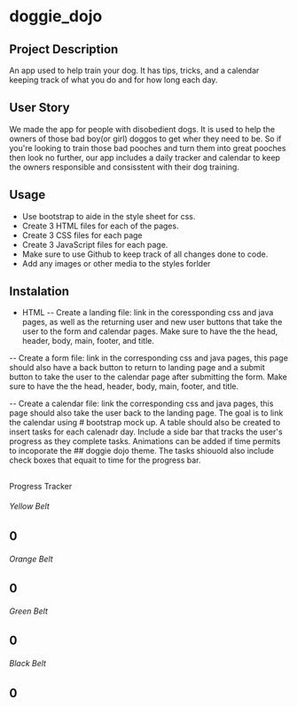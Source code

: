 # doggie_dojo
##  Project Description
An app used to help train your dog. It has tips, tricks, and a calendar keeping track of what you do and for how long each day.

## User Story
We made the app for people with disobedient dogs. It is used to help the owners of those bad boy(or girl) doggos to get wher they need to be. So if you're looking to train those bad pooches and turn them into great pooches then look no further, our app includes a daily tracker and calendar to keep the owners responsible and consisstent with their dog training.

## Usage
- Use bootstrap to aide in the style sheet for css. 
- Create 3 HTML files for each of the pages.
- Create 3 CSS files for each page
- Create 3 JavaScript files for each page.
- Make sure to use Github to keep track of all changes done to code.
- Add any images or other media to the styles forlder

## Instalation
- HTML
-- Create a landing file: link in the coressponding css and java pages, as well as the returning user and new user buttons that take the user to the form and calendar pages.  Make sure to have the the head, header, body, main, footer, and title.

-- Create a form file: link in the corresponding css and java pages, this page should also have a back button to return to landing page and a submit button to take the user to the calendar page after submitting the form. Make sure to have the the head, header, body, main, footer, and title.

-- Create a calendar file: link the corresponding css and java pages, this page should also take the user back to the landing page. The goal is to link the calendar using # bootstrap mock up. A table should also be created to insert tasks for each calenadr day. Include a side bar that tracks the user's progress as they complete tasks. Animations can be added if time permits to incoporate the ## doggie dojo theme. The tasks shiouold also include check boxes that equait to time for the progress bar. 

## 

<aside>
            <th>Progress Tracker</th>
            <td>
                <h6>Yellow Belt</h6>
                <h2><span id="counter">0</span></h2>
            </td>
            <td>
                <h6>Orange Belt</h6>
                <h2><span id="counter">0</span></h2>
            </td>
            <td>
                <h6>Green Belt</h6>
                <h2><span id="counter">0</span></h2>
            </td>
            <td>
                <h6>Black Belt</h6>
                <h2><span id="counter">0</span></h2>
            </td>
        </aside>